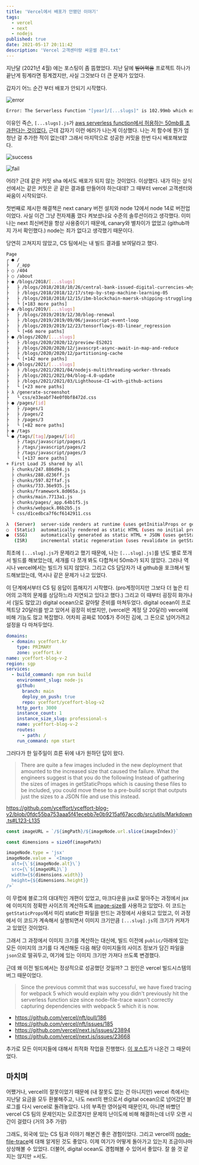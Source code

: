 ```yaml
---
title: 'Vercel에서 배포가 안됐던 이야기'
tags:
  - vercel
  - next
  - nodejs
published: true
date: 2021-05-17 20:11:42
description: 'Vercel 고객센터랑 싸운썰 푼다.txt'
---
```


지난달 (2021년 4월) 에는 포스팅이 좀 뜸했었다. 지난 달에 ~~빌어먹을~~ 프로젝트 하나가 끝난게 핑계라면 핑계겠지만, 사실 그것보다 더 큰 문제가 있었다.

갑자기 어느 순간 부터 배포가 안되기 시작했다.

![error](./images/vercel1.png)

```bash
Error: The Serverless Function "[year]/[...slugs]" is 102.99mb which exceeds the maximum size limit of 50mb. Learn More: https://vercel.link/serverless-function-size
```

이유인 즉슨, `[...slugs].js`가 [aws serverless function에서 허용하는 50mb를 초과한다는 것이었다.](https://vercel.link/serverless-function-size) 근데 갑자기 이런 에러가 나는게 이상했다. 나는 저 함수에 뭔가 엄청난 걸 추가한 적이 없는데? 그래서 마지막으로 성공한 커밋을 한번 다시 배포해보았다.

![success](./images/vercel2.png)

![fail](./images/vercel3.png)

어라? 근데 같은 커밋 sha 에서도 배포가 되지 않는 것이었다. 이상했다. 내가 아는 상식선에서는 같은 커밋은 곧 같은 결과를 만들어야 하는대데? 그 때부터 vercel 고객센터와 싸움이 시작되었다.

첫번째로 제시한 해결책은 next canary 버전 설치와 node 12에서 node 14로 버전업이었다. 사실 이건 그냥 전자제품 껐다 켜보셨나요 수준의 솔루션이라고 생각했다. 이미 나는 next 최신버전을 항상 사용중이기 때문에, canary와 별차이가 없었고 (github까지 가서 확인했다.) node는 죄가 없다고 생각했기 때문이다.

당연히 고쳐지지 않았고, CS 팀에서는 내 빌드 결과를 보여달라고 했다.

```bash
Page                                                                                                          Size     First Load JS
┌ ● /                                                                                                         2.28 kB        90.3 kB
├   /_app                                                                                                     0 B            82.2 kB
├ ○ /404                                                                                                      2.59 kB        84.8 kB
├ ○ /about                                                                                                    3.98 kB        86.2 kB
├ ● /blogs/2018/[...slugs]                                                                                    2.92 kB        96.6 kB
├   ├ /blogs/2018/2018/10/26/central-bank-issued-digital-currencies-why-governments-may-or-may-not-need-them
├   ├ /blogs/2018/2018/12/17/step-by-step-machine-learning-05
├   ├ /blogs/2018/2018/12/15/ibm-blockchain-maersk-shipping-struggling
├   └ [+183 more paths]
├ ● /blogs/2019/[...slugs]                                                                                    2.92 kB        96.6 kB
├   ├ /blogs/2019/2019/12/30/blog-renewal
├   ├ /blogs/2019/2019/09/06/javascript-event-loop
├   ├ /blogs/2019/2019/12/23/tensorflowjs-03-linear_regression
├   └ [+66 more paths]
├ ● /blogs/2020/[...slugs]                                                                                    2.92 kB        96.6 kB
├   ├ /blogs/2020/2020/12/preview-ES2021
├   ├ /blogs/2020/2020/12/javascrpt-async-await-in-map-and-reduce
├   ├ /blogs/2020/2020/12/partitioning-cache
├   └ [+142 more paths]
├ ● /blogs/2021/[...slugs]                                                                                    2.92 kB        96.6 kB
├   ├ /blogs/2021/2021/04/nodejs-multithreading-worker-threads
├   ├ /blogs/2021/2021/04/blog-4.0-update
├   ├ /blogs/2021/2021/03/Lighthouse-CI-with-github-actions
├   └ [+23 more paths]
├ λ /generate-screenshot                                                                                      1.2 kB         83.4 kB
├   └ css/e33eabf74e0f0bf8472d.css                                                                            715 B
├ ● /pages/[id]                                                                                               2.37 kB        90.4 kB
├   ├ /pages/1
├   ├ /pages/2
├   ├ /pages/3
├   └ [+82 more paths]
├ ● /tags                                                                                                     2.04 kB        84.2 kB
└ ● /tags/[tag]/pages/[id]                                                                                    2.45 kB        90.5 kB
    ├ /tags/javascript/pages/1
    ├ /tags/javascript/pages/2
    ├ /tags/javascript/pages/3
    └ [+137 more paths]
+ First Load JS shared by all                                                                                 82.2 kB
  ├ chunks/247.886d94.js                                                                                      5.1 kB
  ├ chunks/288.d236ff.js                                                                                      9.12 kB
  ├ chunks/597.82ffaf.js                                                                                      13.3 kB
  ├ chunks/733.36e935.js                                                                                      6.2 kB
  ├ chunks/framework.8d065a.js                                                                                42 kB
  ├ chunks/main.7713a1.js                                                                                     168 B
  ├ chunks/pages/_app.64b1f5.js                                                                               5.28 kB
  ├ chunks/webpack.86b2b5.js                                                                                  993 B
  └ css/d1cedbca7f6cf6142911.css                                                                              6.07 kB

λ  (Server)  server-side renders at runtime (uses getInitialProps or getServerSideProps)
○  (Static)  automatically rendered as static HTML (uses no initial props)
●  (SSG)     automatically generated as static HTML + JSON (uses getStaticProps)
   (ISR)     incremental static regeneration (uses revalidate in getStaticProps)
```

최초에 `[...slug].js`가 문제라고 했기 때문에, 나는 `[...slug].js]`를 년도 별로 쪼개서 빌드를 해보았는데, 세개를 다 쪼개 봐도 다합쳐서 50mb가 되지 않았다. 그러나 역시나 vercel에서는 빌드가 되지 않았다. 그리고 CS 담당자가 내 github을 포크해서 빌드해보았는데, 역시나 같은 문제가 나고 있었다.

이 단계에서부터 CS 팀 응답이 뜸해지기 시작했다. (pro계정이지만 그보다 더 높은 티어의 고객의 문제를 상담하느라 지연되고 있다고 했다.) 그리고 이 때부터 굉장히 화가나서 (일도 많았고) digital ocean으로 갈아탈 준비를 마쳐두었다. digital ocean이 프로젝트당 20달러를 받고 있어서 굉장히 비쌌지만, (vercel은 계정 당 20달러) vercel에 비해 기능도 많고 복잡했다. 어차피 공짜로 100$가 주어진 김에, 그 돈으로 넘어가려고 설정을 다 마쳐두었다.

```yaml
domains:
  - domain: yceffort.kr
    type: PRIMARY
    zone: yceffort.kr
name: yceffort-blog-v-2
region: sgp
services:
  - build_command: npm run build
    environment_slug: node-js
    github:
      branch: main
      deploy_on_push: true
      repo: yceffort/yceffort-blog-v2
    http_port: 3000
    instance_count: 1
    instance_size_slug: professional-s
    name: yceffort-blog-v-2
    routes:
      - path: /
    run_command: npm start
```

그러다가 한 일주일이 흐른 뒤에 내가 원하던 답이 왔다.

> There are quite a few images included in the new deployment that amounted to the increased size that caused the failure. What the engineers suggest is that you do the following Instead of gathering the sizes of images in getStaticProps which is causing these files to be included, you could move these to a pre-build script that outputs just the sizes to a JSON file and use this instead.

https://github.com/yceffort/yceffort-blog-v2/blob/0fdc55ba753aaa5f41ecebb7e0b9215af67accdb/src/utils/Markdown.ts#L123-L135

```javascript
const imageURL = `/${imgPath}/${imageNode.url.slice(imageIndex)}`

const dimensions = sizeOf(imagePath)

imageNode.type = 'jsx'
imageNode.value = `<Image
  alt={\`${imageNode.alt}\`}
  src={\`${imageURL}\`}
  width={${dimensions.width}}
  height={${dimensions.height}}
/>`
```

이 무렵에 블로그의 대대적인 개편이 있었고, 마크다운을 jsx로 말아주는 과정에서 jsx에 이미지의 정확한 사이즈의 계산하도록 [image-size](https://github.com/image-size/image-size)를 사용하고 있었다. 이 코드는 `getStaticProps`에서 미리 static한 파일을 만드는 과정에서 사용되고 있었고, 이 과정에서 이 코드가 계속해서 실행되면서 이미지 크기만큼 `[...slug].js`의 크기가 커져가고 있었던 것이었다.

그래서 그 과정에서 이미지 크기를 계산하는 대신에, 빌드 이전에 `public/`아래에 있는 모든 이미지의 크기를 다 계산해둔 다음 해당 이미지들의 사이즈 정보가 담긴 파일을 `json`으로 떨궈두고, 여기에 있는 이미지 크기만 가져다 쓰도록 변경했다.

근데 왜 이전 빌드에서는 정상적으로 성공했던 것일까? 그 원인은 vercel 빌드시스템의 버그 때문이었다.

> Since the previous commit that was successful, we have fixed tracing for webpack 5 which would explain why you didn't previously hit the serverless function size since node-file-trace wasn't correctly capturing dependencies with webpack 5 which it is now.

- https://github.com/vercel/nft/pull/186
- https://github.com/vercel/nft/issues/185
- https://github.com/vercel/next.js/issues/23894
- https://github.com/vercel/next.js/issues/23668

추가로 모든 이미지들에 대해서 최적화 작업을 진행했다. [이 포스트](/2021/05/compress-all-images-in-directory)가 나온건 그 때문이었다.

## 마치며

어쨌거나, vercel의 잘못이었기 때문에 (내 잘못도 없는 건 아니지만) vercel 측에서는 지난달 요금을 모두 환불해주고, 나도 next의 팬으로서 digital ocean으로 넘어갔던 블로그를 다시 vercel로 돌려놓았다. 나의 부족한 영어실력 때문인지, 아니면 바빴던 vercel CS 팀의 문제인지는 모르겠지만 문제의 난이도에 비해 해결하는데 너무 오랜 시간이 걸렸다 (거의 3주 가량)

그래도, 외국에 있는 CS 팀과 이야기 해본건 좋은 경험이었다. 그리고 vercel의 [node-file-trace](https://github.com/vercel/nft)에 대해 알게된 것도 좋았다. 이제 여기가 어떻게 돌아가고 있는지 조금이나마 상상해볼 수 있었다. 더불어, digital ocean도 경험해볼 수 있어서 좋았다. 잘 쓸 것 같지는 않지만 =서도.
